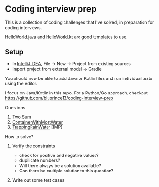 # Coding interview prep

This is a collection of coding challenges that I've solved, in preparation for coding interviews.

[HelloWorld.java](src/HelloWorld.java) and [HelloWorld.kt](src/HelloWorld.kt) are good templates to use.

## Setup

- In [IntelliJ IDEA](https://www.jetbrains.com/idea/), File -> New -> Project from existing sources
- Import project from external model -> Gradle

You should now be able to add Java or Kotlin files and run individual tests using the editor.

I focus on Java/Kotlin in this repo. For a Python/Go approach,
checkout https://github.com/bluprince13/coding-interview-prep


Questions
1. [Two Sum](https://leetcode.com/problems/two-sum/)
2. [ContainerWithMostWater](https://leetcode.com/problems/container-with-most-water/)
3. [TrappingRainWater](https://leetcode.com/problems/trapping-rain-water/) [IMP]


How to solve?
1. Verify the constraints
    - check for positive and negative values?
    - dupilicate numbers?
    - Will there always be a solution available?
    - Can there be multiple solution to this question?
    
2. Write out some test cases

